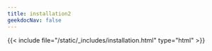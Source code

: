 ```yaml
---
title: installation2
geekdocNav: false
---
```

{{< include file="/static/_includes/installation.html" type="html" >}}